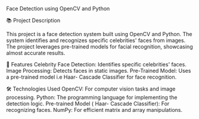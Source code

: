 Face Detection using OpenCV and Python

📚 Project Description

This project is a face detection system built using OpenCV and Python. The system identifies and recognizes specific celebrities' faces from images.
The project leverages pre-trained models for facial recognition, showcasing almost accurate results.

🚀 Features
Celebrity Face Detection: Identifies specific celebrities' faces.
Image Processing: Detects faces in static images.
Pre-Trained Model: Uses a pre-trained model i.e Haar- Cascade Classifier for face recognition.

🛠️ Technologies Used
OpenCV: For computer vision tasks and image processing.
Python: The programming language for implementing the detection logic.
Pre-trained Model ( Haar- Cascade Classifier): For recognizing faces.
NumPy: For efficient matrix and array manipulations.
